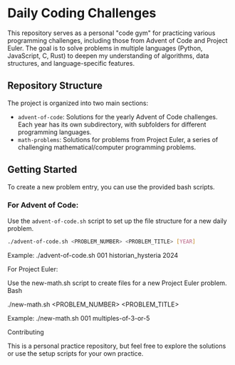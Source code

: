 # Daily Coding Challenges

This repository serves as a personal "code gym" for practicing various programming challenges, including those from Advent of Code and Project Euler. The goal is to solve problems in multiple languages (Python, JavaScript, C, Rust) to deepen my understanding of algorithms, data structures, and language-specific features.

## Repository Structure

The project is organized into two main sections:

- `advent-of-code`: Solutions for the yearly Advent of Code challenges. Each year has its own subdirectory, with subfolders for different programming languages.
- `math-problems`: Solutions for problems from Project Euler, a series of challenging mathematical/computer programming problems.

## Getting Started

To create a new problem entry, you can use the provided bash scripts.

### For Advent of Code:

Use the `advent-of-code.sh` script to set up the file structure for a new daily problem.

```sh
./advent-of-code.sh <PROBLEM_NUMBER> <PROBLEM_TITLE> [YEAR]
```

Example: ./advent-of-code.sh 001 historian_hysteria 2024

For Project Euler:

Use the new-math.sh script to create files for a new Project Euler problem.
Bash

./new-math.sh <PROBLEM_NUMBER> <PROBLEM_TITLE>

Example: ./new-math.sh 001 multiples-of-3-or-5

Contributing

This is a personal practice repository, but feel free to explore the solutions or use the setup scripts for your own practice.
